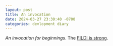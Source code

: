 ```yaml
---
layout: post
title: An invocation
date: 2024-03-27 23:30:40 -0700
categories: devlopment diary
---
```


_An invocation for beginnings_.
The [FILDI is strong](https://www.youtube.com/watch?v=RYlCVwxoL_g).